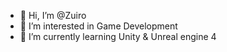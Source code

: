 - 👋 Hi, I’m @Zuiro
- 👀 I’m interested in Game Development
- 🌱 I’m currently learning Unity & Unreal engine 4

<!---
Zuiro/Zuiro is a ✨ special ✨ repository because its `README.md` (this file) appears on your GitHub profile.
You can click the Preview link to take a look at your changes.
--->
